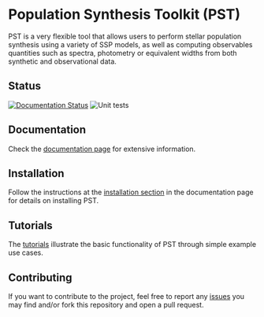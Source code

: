 # Population Synthesis Toolkit (PST)

PST is a very flexible tool that allows users to perform stellar population synthesis using a variety of SSP models, as well as computing observables quantities such as spectra, photometry or equivalent widths from both synthetic and observational data.

## Status
[![Documentation Status](https://readthedocs.org/projects/population-synthesis-toolkit/badge/?version=latest)](https://population-synthesis-toolkit.readthedocs.io/en/latest/?badge=latest)
![Unit tests](https://github.com/paranoya/population-synthesis-toolkit/actions/workflows/testing.yml/badge.svg)

## Documentation

Check the [documentation page](https://population-synthesis-toolkit.readthedocs.io/en/latest/) for extensive information.

## Installation

Follow the instructions at the [installation section](https://population-synthesis-toolkit.readthedocs.io/en/latest/installation.html) in the documentation page for details on installing PST.

## Tutorials

The [tutorials](./tutorials) illustrate the basic functionality of PST through simple example use cases.

## Contributing

If you want to contribute to the project, feel free to report any [issues](https://github.com/paranoya/population-synthesis-toolkit/issues) you may find and/or fork this repository and open a pull request.
